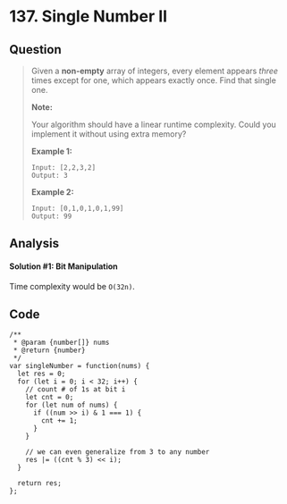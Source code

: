 # 137. Single Number II

## Question

> Given a **non-empty** array of integers, every element appears _three_ times except for one, which appears exactly once. Find that single one.
>
> **Note:**
>
> Your algorithm should have a linear runtime complexity. Could you implement it without using extra memory?
>
> **Example 1:**
>
> ```text
> Input: [2,2,3,2]
> Output: 3
> ```
>
> **Example 2:**
>
> ```text
> Input: [0,1,0,1,0,1,99]
> Output: 99
> ```

## Analysis

#### Solution \#1: Bit Manipulation

Time complexity would be `O(32n)`.

## Code

```text
/**
 * @param {number[]} nums
 * @return {number}
 */
var singleNumber = function(nums) {
  let res = 0;
  for (let i = 0; i < 32; i++) {
    // count # of 1s at bit i
    let cnt = 0;
    for (let num of nums) {
      if ((num >> i) & 1 === 1) {
        cnt += 1;
      }
    }
    
    // we can even generalize from 3 to any number
    res |= ((cnt % 3) << i);
  }
  
  return res;
};
```

